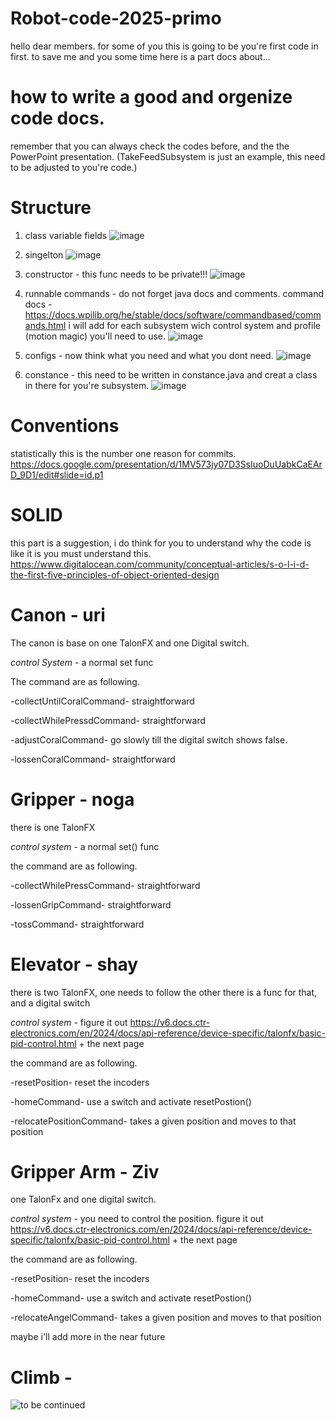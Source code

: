 # Robot-code-2025-primo

hello dear members. for some of you this is going to be you're first code in first.
to save me and you some time here is a part docs about...

# how to write a good and orgenize code docs.
remember that you can always check the codes before, and the the PowerPoint presentation.
(TakeFeedSubsystem is just an example, this need to be adjusted to you're code.)
# Structure    
  1. class variable fields
![image](https://github.com/user-attachments/assets/f1cc25c7-ef6a-4d9f-84fd-1953aab39079)
  2. singelton
![image](https://github.com/user-attachments/assets/887cd142-e0a6-4ac0-a5f3-0eb8af915e5b)
  3. constructor - this func needs to be private!!! 
![image](https://github.com/user-attachments/assets/28df7ca6-497b-4b6a-925f-bd9a64b774b4)
  4. runnable commands - do not forget java docs and comments.
  command docs - https://docs.wpilib.org/he/stable/docs/software/commandbased/commands.html
  i will add for each subsystem wich control system and profile (motion magic) you'll need to use. 
![image](https://github.com/user-attachments/assets/842af8af-1284-487f-85de-1c9b4be87084)
  5. configs - now think what you need and what you dont need. 
![image](https://github.com/user-attachments/assets/52a50d33-4f08-4a90-b133-cc5fd1484116)

  6. constance - this need to be written in constance.java and creat a class in there for you're subsystem.
![image](https://github.com/user-attachments/assets/5f019f1a-9da0-48de-9990-91d03c8ea541)

# Conventions 
  statistically this is the number one reason for commits. 
  https://docs.google.com/presentation/d/1MV573jy07D3SsIuoDuUabkCaEArD_9D1/edit#slide=id.p1
# SOLID 
  this part is a suggestion, i do think for you to understand why the code is like it is you must understand this. 
  https://www.digitalocean.com/community/conceptual-articles/s-o-l-i-d-the-first-five-principles-of-object-oriented-design

# Canon - uri
The canon is base on one TalonFX and one Digital switch.
 
*control System* - a normal set func

The command are as following.

-collectUntilCoralCommand- straightforward

-collectWhilePressdCommand- straightforward

-adjustCoralCommand- go slowly till the digital switch shows false.

-lossenCoralCommand- straightforward

# Gripper - noga
there is one TalonFX
 
*control system* - a normal set() func

 the command are as following.

-collectWhilePressCommand- straightforward

-lossenGripCommand- straightforward

-tossCommand- straightforward

# Elevator - shay
there is two TalonFX, one needs to follow the other there is a func for that, and a digital switch

*control system* - figure it out https://v6.docs.ctr-electronics.com/en/2024/docs/api-reference/device-specific/talonfx/basic-pid-control.html + the next page 

 the command are as following.

-resetPosition- reset the incoders

-homeCommand- use a switch and activate resetPostion()

-relocatePositionCommand- takes a given position and moves to that position

# Gripper Arm - Ziv
one TalonFx and one digital switch.

*control system* - you need to control the position. figure it out 
https://v6.docs.ctr-electronics.com/en/2024/docs/api-reference/device-specific/talonfx/basic-pid-control.html + the next page 

the command are as following.

-resetPosition- reset the incoders

-homeCommand- use a switch and activate resetPostion()

-relocateAngelCommand- takes a given position and moves to that position

maybe i'll add more in the near future  

# Climb - 
![to be continued](https://github.com/user-attachments/assets/7db5fb63-70b3-4646-9a80-58158f3e28ee)



